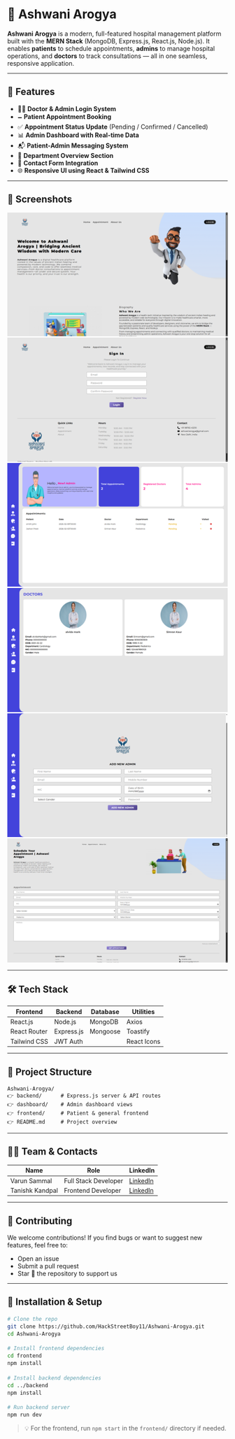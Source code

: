 # 🏥 Ashwani Arogya

**Ashwani Arogya** is a modern, full-featured hospital management platform built with the **MERN Stack** (MongoDB, Express.js, React.js, Node.js). It enables **patients** to schedule appointments, **admins** to manage hospital operations, and **doctors** to track consultations — all in one seamless, responsive application.

---

## 🚀 Features

* 👩‍⚕️ **Doctor & Admin Login System**
* 🗕️ **Patient Appointment Booking**
* ✅ **Appointment Status Update** (Pending / Confirmed / Cancelled)
* 📊 **Admin Dashboard with Real-time Data**
* 📬 **Patient-Admin Messaging System**
* 🏥 **Department Overview Section**
* 📧 **Contact Form Integration**
* 🌐 **Responsive UI using React & Tailwind CSS**

---

## 📸 Screenshots


![Home Screenshot](screenshots/home.png)
![Sign Page](screenshots/sign.png)
![Dashboard Screenshot](screenshots/dashboard.png)
![Doctor Page](screenshots/doctor.png)
![Admin Screenshot](screenshots/admin.png)
![Appointment Page](screenshots/appointment.png)

---

## 🛠️ Tech Stack

| Frontend     | Backend    | Database | Utilities   |
| ------------ | ---------- | -------- | ----------- |
| React.js     | Node.js    | MongoDB  | Axios       |
| React Router | Express.js | Mongoose | Toastify    |
| Tailwind CSS | JWT Auth   |          | React Icons |

---

## 📁 Project Structure

```
Ashwani-Arogya/
👉 backend/      # Express.js server & API routes
👉 dashboard/    # Admin dashboard views
👉 frontend/     # Patient & general frontend
👉 README.md     # Project overview
```

---

## 👨‍💼 Team & Contacts

| Name         | Role                 | LinkedIn                                              |
| ------------ | -------------------- | ----------------------------------------------------- |
| Varun Sammal | Full Stack Developer | [LinkedIn](https://www.linkedin.com/in/varun-sammal-771122256/) |
| Tanishk Kandpal    | Frontend Developer   | [LinkedIn](https://www.linkedin.com/in/tanishk-kandpal-clone1311/) |


---

## 🤝 Contributing

We welcome contributions!
If you find bugs or want to suggest new features, feel free to:

* Open an issue
* Submit a pull request
* Star 🌟 the repository to support us

---

## 🔧 Installation & Setup

```bash
# Clone the repo
git clone https://github.com/HackStreetBoy11/Ashwani-Arogya.git
cd Ashwani-Arogya

# Install frontend dependencies
cd frontend
npm install

# Install backend dependencies
cd ../backend
npm install

# Run backend server
npm run dev
```

> 💡 For the frontend, run `npm start` in the `frontend/` directory if needed.
